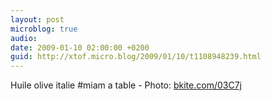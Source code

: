 ```yaml
---
layout: post
microblog: true
audio: 
date: 2009-01-10 02:00:00 +0200
guid: http://xtof.micro.blog/2009/01/10/t1108948239.html
---
```

Huile olive italie #miam a table  - Photo: [bkite.com/03C7j](http://bkite.com/03C7j)
